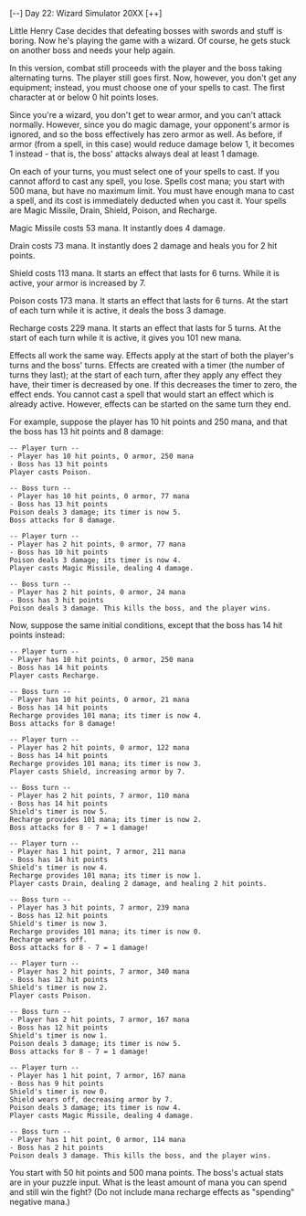 [--] Day 22: Wizard Simulator 20XX [++]

Little Henry Case decides that defeating bosses with swords and stuff is boring. 
Now he's playing the game with a wizard. Of course, he gets stuck on another 
boss and needs your help again.

In this version, combat still proceeds with the player and the boss taking 
alternating turns. The player still goes first. Now, however, you don't get 
any equipment; instead, you must choose one of your spells to cast. The 
first character at or below 0 hit points loses.

Since you're a wizard, you don't get to wear armor, and you can't attack 
normally. However, since you do magic damage, your opponent's armor is 
ignored, and so the boss effectively has zero armor as well. As before, 
if armor (from a spell, in this case) would reduce damage below 1, it 
becomes 1 instead - that is, the boss' attacks always deal at least 1 damage.

On each of your turns, you must select one of your spells to cast. If 
you cannot afford to cast any spell, you lose. Spells cost mana; you 
start with 500 mana, but have no maximum limit. You must have enough 
mana to cast a spell, and its cost is immediately deducted when you 
cast it. Your spells are Magic Missile, Drain, Shield, Poison, and Recharge.

Magic Missile costs 53 mana. It instantly does 4 damage.

Drain costs 73 mana. It instantly does 2 damage and heals you for 2 hit points.

Shield costs 113 mana. It starts an effect that lasts for 6 turns. 
 While it is active, your armor is increased by 7.

Poison costs 173 mana. It starts an effect that lasts for 6 turns. 
 At the start of each turn while it is active, it deals the boss 3 damage.

Recharge costs 229 mana. It starts an effect that lasts for 5 turns. 
 At the start of each turn while it is active, it gives you 101 new mana.

Effects all work the same way. Effects apply at the start of both the player's 
turns and the boss' turns. Effects are created with a timer (the number of turns 
they last); at the start of each turn, after they apply any effect they have, 
their timer is decreased by one. If this decreases the timer to zero, the effect 
ends. You cannot cast a spell that would start an effect which is already active. 
However, effects can be started on the same turn they end.

For example, suppose the player has 10 hit points and 250 mana, and that the 
boss has 13 hit points and 8 damage:

```
-- Player turn --
- Player has 10 hit points, 0 armor, 250 mana
- Boss has 13 hit points
Player casts Poison.

-- Boss turn --
- Player has 10 hit points, 0 armor, 77 mana
- Boss has 13 hit points
Poison deals 3 damage; its timer is now 5.
Boss attacks for 8 damage.

-- Player turn --
- Player has 2 hit points, 0 armor, 77 mana
- Boss has 10 hit points
Poison deals 3 damage; its timer is now 4.
Player casts Magic Missile, dealing 4 damage.

-- Boss turn --
- Player has 2 hit points, 0 armor, 24 mana
- Boss has 3 hit points
Poison deals 3 damage. This kills the boss, and the player wins.
```

Now, suppose the same initial conditions, except that the boss has 14 hit points instead:

```
-- Player turn --
- Player has 10 hit points, 0 armor, 250 mana
- Boss has 14 hit points
Player casts Recharge.

-- Boss turn --
- Player has 10 hit points, 0 armor, 21 mana
- Boss has 14 hit points
Recharge provides 101 mana; its timer is now 4.
Boss attacks for 8 damage!

-- Player turn --
- Player has 2 hit points, 0 armor, 122 mana
- Boss has 14 hit points
Recharge provides 101 mana; its timer is now 3.
Player casts Shield, increasing armor by 7.

-- Boss turn --
- Player has 2 hit points, 7 armor, 110 mana
- Boss has 14 hit points
Shield's timer is now 5.
Recharge provides 101 mana; its timer is now 2.
Boss attacks for 8 - 7 = 1 damage!

-- Player turn --
- Player has 1 hit point, 7 armor, 211 mana
- Boss has 14 hit points
Shield's timer is now 4.
Recharge provides 101 mana; its timer is now 1.
Player casts Drain, dealing 2 damage, and healing 2 hit points.

-- Boss turn --
- Player has 3 hit points, 7 armor, 239 mana
- Boss has 12 hit points
Shield's timer is now 3.
Recharge provides 101 mana; its timer is now 0.
Recharge wears off.
Boss attacks for 8 - 7 = 1 damage!

-- Player turn --
- Player has 2 hit points, 7 armor, 340 mana
- Boss has 12 hit points
Shield's timer is now 2.
Player casts Poison.

-- Boss turn --
- Player has 2 hit points, 7 armor, 167 mana
- Boss has 12 hit points
Shield's timer is now 1.
Poison deals 3 damage; its timer is now 5.
Boss attacks for 8 - 7 = 1 damage!

-- Player turn --
- Player has 1 hit point, 7 armor, 167 mana
- Boss has 9 hit points
Shield's timer is now 0.
Shield wears off, decreasing armor by 7.
Poison deals 3 damage; its timer is now 4.
Player casts Magic Missile, dealing 4 damage.

-- Boss turn --
- Player has 1 hit point, 0 armor, 114 mana
- Boss has 2 hit points
Poison deals 3 damage. This kills the boss, and the player wins.

```

You start with 50 hit points and 500 mana points. The boss's actual 
stats are in your puzzle input. What is the least amount of mana you 
can spend and still win the fight? (Do not include mana recharge effects 
as "spending" negative mana.)
